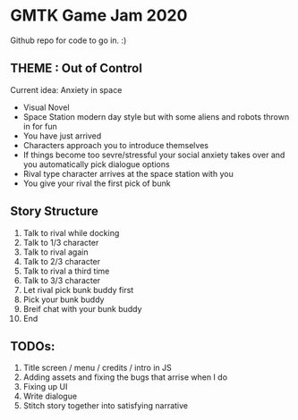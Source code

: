 # GMTK Game Jam 2020
Github repo for code to go in. :)

## THEME : Out of Control

Current idea: Anxiety in space
 - Visual Novel
 - Space Station modern day style but with some aliens and robots thrown in for fun
 - You have just arrived
 - Characters approach you to introduce themselves
 - If things become too sevre/stressful your social anxiety takes over and you automatically pick dialogue options 
 - Rival type character arrives at the space station with you
 - You give your rival the first pick of bunk


## Story Structure
1. Talk to rival while docking
2. Talk to 1/3 character
3. Talk to rival again
4. Talk to 2/3 character
5. Talk to rival a third time
6. Talk to 3/3 character
7. Let rival pick bunk buddy first
8. Pick your bunk buddy
9. Breif chat with your bunk buddy
10. End

## TODOs:
 1. Title screen / menu / credits / intro in JS
 2. Adding assets and fixing the bugs that arrise when I do
 3. Fixing up UI
 4. Write dialogue
 5. Stitch story together into satisfying narrative